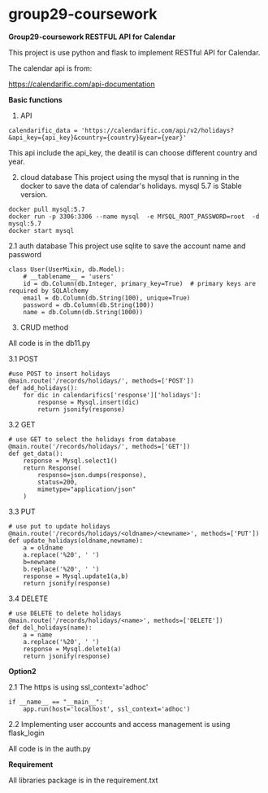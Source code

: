 # group29-coursework
**Group29-coursework RESTFUL API for Calendar**

This project is use python and flask to implement RESTful API for Calendar. 

The calendar api is from:

https://calendarific.com/api-documentation

**Basic functions**
1. API
```
calendarific_data = 'https://calendarific.com/api/v2/holidays?&api_key={api_key}&country={country}&year={year}'
```
This api include the api_key, the deatil is can choose different country and year. 

2. cloud database
This project using the mysql that is running in the docker to save the data of calendar's holidays. 
mysql 5.7 is Stable version. 
```
docker pull mysql:5.7
docker run -p 3306:3306 --name mysql  -e MYSQL_ROOT_PASSWORD=root  -d mysql:5.7
docker start mysql
```

2.1 auth database 
This project use sqlite to save the account name and password
```
class User(UserMixin, db.Model):
    # __tablename__ = 'users'
    id = db.Column(db.Integer, primary_key=True)  # primary keys are required by SQLAlchemy
    email = db.Column(db.String(100), unique=True)
    password = db.Column(db.String(100))
    name = db.Column(db.String(1000))
```
    
3. CRUD method

All code is in the db11.py


3.1 POST
```
#use POST to insert holidays
@main.route('/records/holidays/', methods=['POST'])
def add_holidays():
    for dic in calendarifics['response']['holidays']:
        response = Mysql.insert(dic)
        return jsonify(response)
```
3.2 GET
```
# use GET to select the holidays from database
@main.route('/records/holidays/', methods=['GET'])
def get_data():
    response = Mysql.select1()
    return Response(
        response=json.dumps(response),
        status=200,
        mimetype="application/json"
    )
```
3.3 PUT
```
# use put to update holidays
@main.route('/records/holidays/<oldname>/<newname>', methods=['PUT'])
def update_holidays(oldname,newname):
    a = oldname
    a.replace('%20', ' ')
    b=newname
    b.replace('%20', ' ')
    response = Mysql.update1(a,b)
    return jsonify(response)
```
3.4 DELETE
```
# use DELETE to delete holidays
@main.route('/records/holidays/<name>', methods=['DELETE'])
def del_holidays(name):
    a = name
    a.replace('%20', ' ')
    response = Mysql.delete1(a)
    return jsonify(response)
```

**Option2**

2.1 
The https is using ssl_context='adhoc'
```
if __name__ == "__main__":
    app.run(host='localhost', ssl_context='adhoc')
```

2.2
Implementing user accounts and access management is using flask_login

All code is in the auth.py


**Requirement**

All libraries package is in the requirement.txt






    
